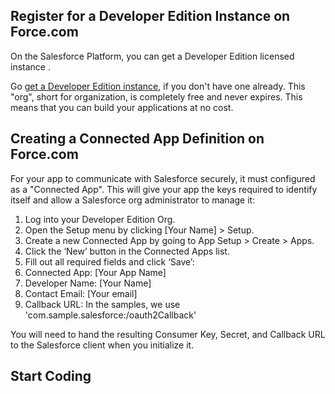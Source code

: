 ## Register for a Developer Edition Instance on Force.com

On the Salesforce Platform, you can get a Developer Edition licensed instance .  

Go [get a Developer Edition instance](http://developer.force.com/join), if you don't have one already. This "org", short for organization, is completely free and never expires. This means that you can build your applications at no cost.


## Creating a Connected App Definition on Force.com
For your app to communicate with Salesforce securely, it must configured as a "Connected App".  This will give
your app the keys required to identify itself and allow a Salesforce org administrator to manage it:

1. Log into your Developer Edition Org.
2. Open the Setup menu by clicking [Your Name] > Setup.
3. Create a new Connected App by going to App Setup > Create > Apps.
4. Click the ‘New’ button in the Connected Apps list.
5. Fill out all required fields and click ‘Save’:
6. Connected App: [Your App Name]
7. Developer Name: [Your Name]
8. Contact Email: [Your email]
9. Callback URL: In the samples, we use 'com.sample.salesforce:/oauth2Callback'

You will need to hand the resulting Consumer Key, Secret, and Callback URL to the Salesforce client when you initialize it.

## Start Coding

